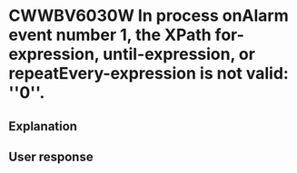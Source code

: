 # CWWBV6030W In process onAlarm event number 1, the XPath for-expression, until-expression, or repeatEvery-expression is not valid: ''0''.

## Explanation

## User response